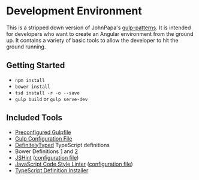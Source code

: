# Development Environment
This is a stripped down version of JohnPapa's [gulp-patterns](https://github.com/johnpap/gulp-patterns). It is intended for developers who want to create an Angular environment from the ground up. It contains a variety of basic tools to allow the developer to hit the ground running.

## Getting Started
* `npm install`
* `bower install`
* `tsd install -r -o --save`
* `gulp build` or `gulp serve-dev`

## Included Tools
* [Preconfigured Gulpfile](/gulpfile.js)
* [Gulp Configuration File](/gulp.config.js)
* [DefinitelyTyped](https://github.com/DefinitelyTyped/DefinitelyTyped) TypeScript definitions
* Bower Definitions [1](/.bowerrc) and [2](/bower.json)
* [JSHint](https://www.jshint.com) ([configuration file](/.jslint))
* [JavaScript Code Style Linter](https://jscs.info/overview) ([configuration file](/.jscsrc))
* [TypeScript Definition Installer](/tsd.json)
